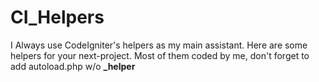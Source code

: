 
# CI_Helpers
I Always use CodeIgniter's helpers as my main assistant.
Here are some helpers for your next-project. Most of them coded by me, don't forget to add autoload.php w/o **_helper** 
